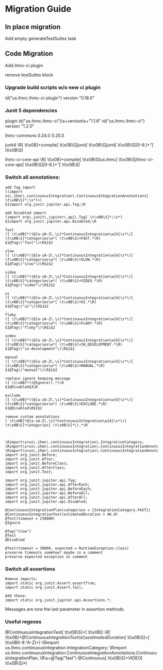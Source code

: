 # Migration Guide


## In place migration

Add empty generateTestSuites task

## Code Migration

Add ihmc-ci plugin

remove testSuites block

### Upgrade build scripts w/o new ci plugin

id("us.ihmc.ihmc-ci-plugin") version "0.18.0"

### Junit 5 dependencies

plugin
id\("us\.ihmc\.ihmc-ci"\)\s+version\s+"1\.1\.6"
id("us.ihmc.ihmc-ci") version "1.2.0"

ihmc-commons
0\.24\.0
0.25.0

junit4
\R[ \t\x0B]+compile[ \t\x0B\S]*junit[ \t\x0B\S]*junit[ \t\x0B\S]*[0-9\.]+"[ \t\x0B\S]*

ihmc-ci-core-api
\R[ \t\x0B]+compile[ \t\x0B\S]*us\.ihmc[ \t\x0B\S]*ihmc-ci-core-api[ \t\x0B\S]*[0-9\.]+"[ \t\x0B\S]*

### Switch all annotations:
```
add Tag import
((import us\.ihmc\.continuousIntegration\.ContinuousIntegrationAnnotations[ \t\x0B\S]*;\s*)+)
$1import org.junit.jupiter.api.Tag;\R

add Disabled import
(import org\.junit\.jupiter\.api\.Tag[ \t\x0B\S]*;\s*)
$1import org.junit.jupiter.api.Disabled;\R

fast
([ \t\x0B]*)(@[a-zA-Z\.\s]*ContinuousIntegration\w{4}\s*\([ \t\x0B\S]*categories\w*[ \t\x0B\S]+FAST.*\R)
$1@Tag\("fast"\)\R$1$2

slow
([ \t\x0B]*)(@[a-zA-Z\.\s]*ContinuousIntegration\w{4}\s*\([ \t\x0B\S]*categories\w*[ \t\x0B\S]+SLOW.*\R)
$1@Tag\("slow"\)\R$1$2

video
([ \t\x0B]*)(@[a-zA-Z\.\s]*ContinuousIntegration\w{4}\s*\([ \t\x0B\S]*categories\w*[ \t\x0B\S]+VIDEO.*\R)
$1@Tag\("video"\)\R$1$2

ui
([ \t\x0B]*)(@[a-zA-Z\.\s]*ContinuousIntegration\w{4}\s*\([ \t\x0B\S]*categories\w*[ \t\x0B\S]+UI.*\R)
$1@Tag\("ui"\)\R$1$2

flaky
([ \t\x0B]*)(@[a-zA-Z\.\s]*ContinuousIntegration\w{4}\s*\([ \t\x0B\S]*categories\w*[ \t\x0B\S]+FLAKY.*\R)
$1@Tag\("flaky"\)\R$1$2

indev
([ \t\x0B]*)(@[a-zA-Z\.\s]*ContinuousIntegration\w{4}\s*\([ \t\x0B\S]*categories\w*[ \t\x0B\S]+IN_DEVELOPMENT.*\R)
$1@Tag\("in-development"\)\R$1$2

manual
([ \t\x0B]*)(@[a-zA-Z\.\s]*ContinuousIntegration\w{4}\s*\([ \t\x0B\S]*categories\w*[ \t\x0B\S]+MANUAL.*\R)
$1@Tag\("manual"\)\R$1$2

replace ignore keeping message
([ \t\x0B]*)(@Ignore)(.*)\R
$1@Disabled$3\R

exclude
([ \t\x0B]*)(@[a-zA-Z\.\s]*ContinuousIntegration\w{4}\s*\([ \t\x0B\S]*categories\w*[ \t\x0B\S]+EXCLUDE.*\R)
$1@Disabled\R$1$2

remove custom annotations
[ \t\x0B]*@[a-zA-Z\.\s]*ContinuousIntegration\w{4}\s*\([ \t\x0B\S]*categories[ \t\x0B\S]*\).*\R



\Rimport\s+us\.ihmc\.continuousIntegration\.IntegrationCategory;
\Rimport\s+us\.ihmc\.continuousIntegration\.ContinuousIntegrationAnnotations\.ContinuousIntegrationPlan;
\Rimport\s+us\.ihmc\.continuousIntegration\.ContinuousIntegrationAnnotations\.ContinuousIntegrationTest;
import org.junit.Before;
import org.junit.After;
import org.junit.BeforeClass;
import org.junit.AfterClass;
import org.junit.Test;

import org.junit.jupiter.api.Tag;
import org.junit.jupiter.api.AfterEach;
import org.junit.jupiter.api.BeforeEach;
import org.junit.jupiter.api.BeforeAll;
import org.junit.jupiter.api.AfterAll;
import org.junit.jupiter.api.Disabled;

@ContinuousIntegrationPlan(categories = {IntegrationCategory.FAST})
@ContinuousIntegrationTest(estimatedDuration = 46.9)
@Test(timeout = 230000)
@Ignore

@Tag("slow")
@Test
@Disabled

@Test(timeout = 30000, expected = RuntimeException.class)
preserve timeouts somehow? maybe in a comment
preserve expected exception in comment
```

### Switch all assertions
```
Remove imports:
import static org.junit.Assert.assertTrue;
import static org.junit.Assert.fail;

Add these:
import static org.junit.jupiter.api.Assertions.*;

```

Messages are now the last parameter in assertion methods.


### Useful regexes

@ContinuousIntegrationTest[ \t\x0B\S]+[ \t\x0B]*\)
\R[ \t\x0B]+@ContinuousIntegrationTest\s*\(\s*estimatedDuration[ \t\x0B\S]*=[ \t\x0B0-9\.^A-Z]+\)
\Rimport us\.ihmc\.continuousIntegration\.IntegrationCategory;
\Rimport us\.ihmc\.continuousIntegration\.ContinuousIntegrationAnnotations\.ContinuousIntegrationPlan;
\R\s+@Tag\("fast"\)
@Continuous[ \t\x0B\S]+VIDEO[ \t\x0B\S]*\)

